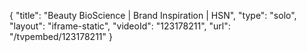 {
    "title": "Beauty BioScience | Brand Inspiration | HSN",
    "type": "solo",
    "layout": "iframe-static",
    "videoId": "123178211",
    "url": "\/tvpembed\/123178211"
}